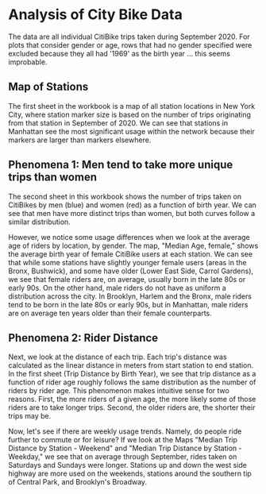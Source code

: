 # Analysis of City Bike Data
The data are all individual CitiBike trips taken during September 2020. For plots that consider gender or age, rows that had no gender specified were excluded because they all had '1969' as the birth year ... this seems improbable.

## Map of Stations
The first sheet in the workbook is a map of all station locations in New York City, where station marker size is based on the number of trips originating from that station in September of 2020. We can see that stations in Manhattan see the most significant usage within the network because their markers are larger than markers elsewhere.

## Phenomena 1: Men tend to take more unique trips than women
The second sheet in this workbook shows the number of trips taken on CitiBikes by men (blue) and women (red) as a function of birth year. We can see that men have more distinct trips than women, but both curves follow a similar distribution.

However, we notice some usage differences when we look at the average age of riders by location, by gender. The map, "Median Age, female," shows the average birth year of female CitiBike users at each station. We can see that while some stations have slightly younger female users (areas in the Bronx, Bushwick), and some have older (Lower East Side, Carrol Gardens), we see that female riders are, on average, usually born in the late 80s or early 90s. On the other hand, male riders do not have as uniform a distribution across the city. In Brooklyn, Harlem and the Bronx, male riders tend to be born in the late 80s or early 90s, but in Manhattan, male riders are on average ten years older than their female counterparts.


## Phenomena 2: Rider Distance
Next, we look at the distance of each trip. Each trip's distance was calculated as the linear distance in meters from start station to end station. In the first sheet (Trip Distance by Birth Year), we see that trip distance as a function of rider age roughly follows the same distribution as the number of riders by rider age. This phenomenon makes intuitive sense for two reasons. First, the more riders of a given age, the more likely some of those riders are to take longer trips. Second, the older riders are, the shorter their trips may be. 

Now, let's see if there are weekly usage trends. Namely, do people ride further to commute or for leisure? If we look at the Maps "Median Trip Distance by Station - Weekend" and "Median Trip Distance by Station - Weekday," we see that on average through September, rides taken on Saturdays and Sundays were longer. Stations up and down the west side highway are more used on the weekends, stations around the southern tip of Central Park, and Brooklyn's Broadway.